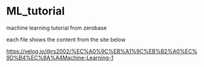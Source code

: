 # ML_tutorial
machine learning tutorial from zerobase

each file shows the content from the site below

https://velog.io/@rs2002/%EC%A0%9C%EB%A1%9C%EB%B2%A0%EC%9D%B4%EC%8A%A4Machine-Learning-1
